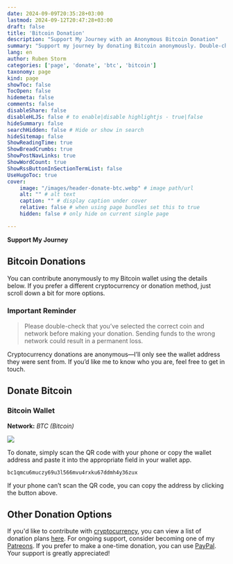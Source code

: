 ```yaml
---
date: 2024-09-09T20:35:28+03:00
lastmod: 2024-09-12T20:47:28+03:00
draft: false
title: 'Bitcoin Donation'
description: "Support My Journey with an Anonymous Bitcoin Donation"
summary: "Support my journey by donating Bitcoin anonymously. Double-check the coin and network before donating to avoid permanent loss. You can donate by scanning the QR code or copying the wallet address. If you'd like me to know who you are, please reach out."
lang: en
author: Ruben Storm
categories: ['page', 'donate', 'btc', 'bitcoin']
taxonomy: page
kind: page
showToc: false
TocOpen: false
hidemeta: false
comments: false
disableShare: false
disableHLJS: false # to enable|disable highlightjs - true|false
hideSummary: false
searchHidden: false # Hide or show in search
hideSitemap: false
ShowReadingTime: true
ShowBreadCrumbs: true
ShowPostNavLinks: true
ShowWordCount: true
ShowRssButtonInSectionTermList: false
UseHugoToc: true
cover:
    image: "/images/header-donate-btc.webp" # image path/url
    alt: "" # alt text
    caption: "" # display caption under cover
    relative: false # when using page bundles set this to true
    hidden: false # only hide on current single page

---
```


**Support My Journey**
## Bitcoin Donations

You can contribute anonymously to my Bitcoin wallet using the details below. If you prefer a different cryptocurrency or donation method, just scroll down a bit for more options.

### Important Reminder
> Please double-check that you’ve selected the correct coin and network before making your donation. Sending funds to the wrong network could result in a permanent loss.

Cryptocurrency donations are anonymous—I’ll only see the wallet address they were sent from. If you’d like me to know who you are, feel free to get in touch.

## Donate Bitcoin
### Bitcoin Wallet
**Network:** *BTC (Bitcoin)*

![][defQRimage]

To donate, simply scan the QR code with your phone or copy the wallet address and paste it into the appropriate field in your wallet app.

```
bc1qmcu6muczy69u3l566mvu4rxku67ddmh4y36zux
```

If your phone can’t scan the QR code, you can copy the address by clicking the button above.


## Other Donation Options

If you'd like to contribute with [cryptocurrency][defDonationLink], you can view a list of donation plans [here][defDonationLink]. For ongoing support, consider becoming one of my [Patreons][defPatreonLink]. If you prefer to make a one-time donation, you can use [PayPal][defPaypalLink]. Your support is greatly appreciated!

[defPatreonLink]: /en/pages/patreon/
[defDonationLink]: /en/donation/
[defPaypalLink]: /en/donation/paypal-donation/
[defQRimage]: /images/donation/donate-qr-btc.webp
